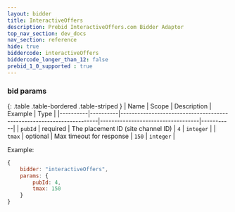```yaml
---
layout: bidder
title: InteractiveOffers
description: Prebid InteractiveOffers.com Bidder Adaptor
top_nav_section: dev_docs
nav_section: reference
hide: true
biddercode: interactiveOffers
biddercode_longer_than_12: false
prebid_1_0_supported : true
---
```



### bid params

{: .table .table-bordered .table-striped }
| Name     | Scope    | Description                                                          | Example                           | Type      |
|----------|----------|----------------------------------------------------------------------|-----------------------------------|-----------|
| `pubId`  | required | The placement ID (site channel ID)                                   | `4`                               | `integer` |
| `tmax`   | optional | Max timeout for response                                             | `150`                             | `integer` |

Example:
```javascript
{
    bidder: "interactiveOffers",
    params: {
        pubId: 4,
        tmax: 150
    }
}
```
